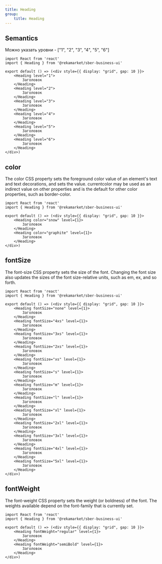 ```yaml
---
title: Heading
group:
	title: Heading
---
```



## Semantics
Можно указать уровни - ["1", "2", "3", "4", "5", "6"]

```tsx
import React from 'react'
import { Heading } from '@rekamarket/sber-business-ui'

export default () => (<div style={{ display: "grid", gap: 10 }}>
	<Heading level="1">
		Заголовок
	</Heading>
	<Heading level="2">
		Заголовок
	</Heading>
	<Heading level="3">
		Заголовок
	</Heading>
	<Heading level="4">
		Заголовок
	</Heading>
	<Heading level="5">
		Заголовок
	</Heading>
	<Heading level="6">
		Заголовок
	</Heading>
</div>)
```

## color
The color CSS property sets the foreground color value of an element's text and text decorations, and sets the <currentcolor> value. currentcolor may be used as an indirect value on other properties and is the default for other color properties, such as border-color.

```tsx
import React from 'react'
import { Heading } from '@rekamarket/sber-business-ui'

export default () => (<div style={{ display: "grid", gap: 10 }}>
	<Heading color="snow" level={1}>
		Заголовок
	</Heading>
	<Heading color="graphite" level={1}>
		Заголовок
	</Heading>
</div>)
```

## fontSize
The font-size CSS property sets the size of the font. Changing the font size also updates the sizes of the font size-relative <length> units, such as em, ex, and so forth.

```tsx
import React from 'react'
import { Heading } from '@rekamarket/sber-business-ui'

export default () => (<div style={{ display: "grid", gap: 10 }}>
	<Heading fontSize="none" level={1}>
		Заголовок
	</Heading>
	<Heading fontSize="4xs" level={1}>
		Заголовок
	</Heading>
	<Heading fontSize="3xs" level={1}>
		Заголовок
	</Heading>
	<Heading fontSize="2xs" level={1}>
		Заголовок
	</Heading>
	<Heading fontSize="xs" level={1}>
		Заголовок
	</Heading>
	<Heading fontSize="s" level={1}>
		Заголовок
	</Heading>
	<Heading fontSize="m" level={1}>
		Заголовок
	</Heading>
	<Heading fontSize="l" level={1}>
		Заголовок
	</Heading>
	<Heading fontSize="xl" level={1}>
		Заголовок
	</Heading>
	<Heading fontSize="2xl" level={1}>
		Заголовок
	</Heading>
	<Heading fontSize="3xl" level={1}>
		Заголовок
	</Heading>
	<Heading fontSize="4xl" level={1}>
		Заголовок
	</Heading>
	<Heading fontSize="5xl" level={1}>
		Заголовок
	</Heading>
</div>)
```

## fontWeight
The font-weight CSS property sets the weight (or boldness) of the font. The weights available depend on the font-family that is currently set.

```tsx
import React from 'react'
import { Heading } from '@rekamarket/sber-business-ui'

export default () => (<div style={{ display: "grid", gap: 10 }}>
	<Heading fontWeight="regular" level={1}>
		Заголовок
	</Heading>
	<Heading fontWeight="semiBold" level={1}>
		Заголовок
	</Heading>
</div>)
```
